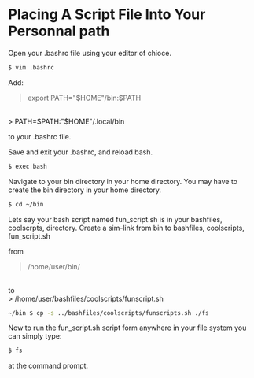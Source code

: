 # Placing A Script File Into Your Personnal path

Open your .bashrc file using your editor of chioce.<br>

```bash
$ vim .bashrc
```

Add:

> export PATH="$HOME"/bin:$PATH
<br>
> PATH=$PATH:"$HOME"/.local/bin

to your .bashrc file.<br>

Save and exit your .bashrc, and reload bash.<br>

```bash
$ exec bash
```

Navigate to your bin directory in your home directory. You may have to create the bin directory in your home directory.<br>

```bash
$ cd ~/bin
```

Lets say your bash script named fun_script.sh is in your bashfiles, coolscrpts, directory. Create a sim-link from bin
to bashfiles, coolscripts, fun_script.sh<br>

from
> /home/user/bin/
<br>
to<br>
> /home/user/bashfiles/coolscripts/funscript.sh

```bash
~/bin $ cp -s ../bashfiles/coolscripts/funscripts.sh ./fs
```

Now to run the fun_script.sh script form anywhere in your file system you can simply type:

```bash
$ fs
```

at the command prompt.

